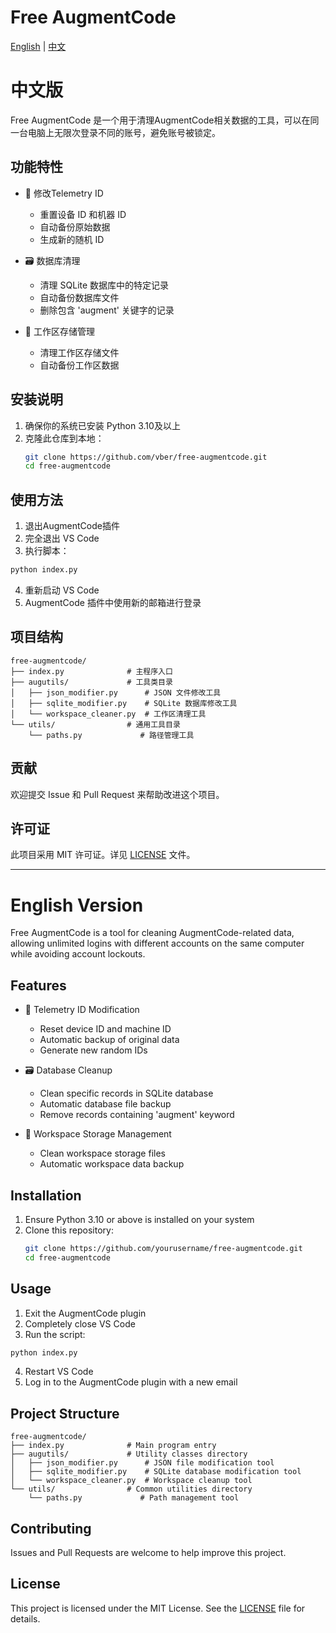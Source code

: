 # Free AugmentCode

[English](#english) | [中文](#chinese)

# <a name="chinese"></a>中文版

Free AugmentCode 是一个用于清理AugmentCode相关数据的工具，可以在同一台电脑上无限次登录不同的账号，避免账号被锁定。

## 功能特性

- 📝 修改Telemetry ID
  - 重置设备 ID 和机器 ID
  - 自动备份原始数据
  - 生成新的随机 ID

- 🗃️ 数据库清理
  - 清理 SQLite 数据库中的特定记录
  - 自动备份数据库文件
  - 删除包含 'augment' 关键字的记录

- 💾 工作区存储管理
  - 清理工作区存储文件
  - 自动备份工作区数据

## 安装说明

1. 确保你的系统已安装 Python 3.10及以上
2. 克隆此仓库到本地：
   ```bash
   git clone https://github.com/vber/free-augmentcode.git
   cd free-augmentcode
   ```

## 使用方法

1. 退出AugmentCode插件
2. 完全退出 VS Code
3. 执行脚本：

```bash
python index.py
```

4. 重新启动 VS Code
5. AugmentCode 插件中使用新的邮箱进行登录

## 项目结构

```
free-augmentcode/
├── index.py              # 主程序入口
├── augutils/             # 工具类目录
│   ├── json_modifier.py      # JSON 文件修改工具
│   ├── sqlite_modifier.py    # SQLite 数据库修改工具
│   └── workspace_cleaner.py  # 工作区清理工具
└── utils/                # 通用工具目录
    └── paths.py             # 路径管理工具
```

## 贡献

欢迎提交 Issue 和 Pull Request 来帮助改进这个项目。

## 许可证

此项目采用 MIT 许可证。详见 [LICENSE](LICENSE) 文件。

---

# <a name="english"></a>English Version

Free AugmentCode is a tool for cleaning AugmentCode-related data, allowing unlimited logins with different accounts on the same computer while avoiding account lockouts.

## Features

- 📝 Telemetry ID Modification
  - Reset device ID and machine ID
  - Automatic backup of original data
  - Generate new random IDs

- 🗃️ Database Cleanup
  - Clean specific records in SQLite database
  - Automatic database file backup
  - Remove records containing 'augment' keyword

- 💾 Workspace Storage Management
  - Clean workspace storage files
  - Automatic workspace data backup

## Installation

1. Ensure Python 3.10 or above is installed on your system
2. Clone this repository:
   ```bash
   git clone https://github.com/yourusername/free-augmentcode.git
   cd free-augmentcode
   ```

## Usage

1. Exit the AugmentCode plugin
2. Completely close VS Code
3. Run the script:

```bash
python index.py
```

4. Restart VS Code
5. Log in to the AugmentCode plugin with a new email

## Project Structure

```
free-augmentcode/
├── index.py              # Main program entry
├── augutils/             # Utility classes directory
│   ├── json_modifier.py      # JSON file modification tool
│   ├── sqlite_modifier.py    # SQLite database modification tool
│   └── workspace_cleaner.py  # Workspace cleanup tool
└── utils/                # Common utilities directory
    └── paths.py             # Path management tool
```

## Contributing

Issues and Pull Requests are welcome to help improve this project.

## License

This project is licensed under the MIT License. See the [LICENSE](LICENSE) file for details. 
